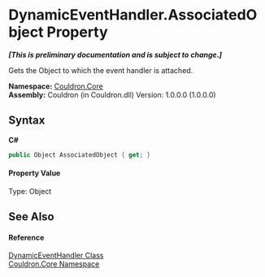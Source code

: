 # DynamicEventHandler.AssociatedObject Property 
 _**\[This is preliminary documentation and is subject to change.\]**_

Gets the Object to which the event handler is attached.

**Namespace:**&nbsp;<a href="N_Couldron_Core">Couldron.Core</a><br />**Assembly:**&nbsp;Couldron (in Couldron.dll) Version: 1.0.0.0 (1.0.0.0)

## Syntax

**C#**<br />
``` C#
public Object AssociatedObject { get; }
```


#### Property Value
Type: Object

## See Also


#### Reference
<a href="T_Couldron_Core_DynamicEventHandler">DynamicEventHandler Class</a><br /><a href="N_Couldron_Core">Couldron.Core Namespace</a><br />